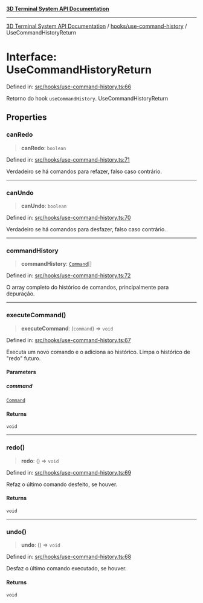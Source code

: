 [**3D Terminal System API Documentation**](../../../README.md)

***

[3D Terminal System API Documentation](../../../README.md) / [hooks/use-command-history](../README.md) / UseCommandHistoryReturn

# Interface: UseCommandHistoryReturn

Defined in: [src/hooks/use-command-history.ts:66](https://github.com/Dicommunitas/ThreeJS_Terminal_3D/blob/824631c882bd29351bc730ad23d22c22cce24127/src/hooks/use-command-history.ts#L66)

Retorno do hook `useCommandHistory`.
 UseCommandHistoryReturn

## Properties

### canRedo

> **canRedo**: `boolean`

Defined in: [src/hooks/use-command-history.ts:71](https://github.com/Dicommunitas/ThreeJS_Terminal_3D/blob/824631c882bd29351bc730ad23d22c22cce24127/src/hooks/use-command-history.ts#L71)

Verdadeiro se há comandos para refazer, falso caso contrário.

***

### canUndo

> **canUndo**: `boolean`

Defined in: [src/hooks/use-command-history.ts:70](https://github.com/Dicommunitas/ThreeJS_Terminal_3D/blob/824631c882bd29351bc730ad23d22c22cce24127/src/hooks/use-command-history.ts#L70)

Verdadeiro se há comandos para desfazer, falso caso contrário.

***

### commandHistory

> **commandHistory**: [`Command`](../../../lib/types/interfaces/Command.md)[]

Defined in: [src/hooks/use-command-history.ts:72](https://github.com/Dicommunitas/ThreeJS_Terminal_3D/blob/824631c882bd29351bc730ad23d22c22cce24127/src/hooks/use-command-history.ts#L72)

O array completo do histórico de comandos, principalmente para depuração.

***

### executeCommand()

> **executeCommand**: (`command`) => `void`

Defined in: [src/hooks/use-command-history.ts:67](https://github.com/Dicommunitas/ThreeJS_Terminal_3D/blob/824631c882bd29351bc730ad23d22c22cce24127/src/hooks/use-command-history.ts#L67)

Executa um novo comando e o adiciona ao histórico.
                                                       Limpa o histórico de "redo" futuro.

#### Parameters

##### command

[`Command`](../../../lib/types/interfaces/Command.md)

#### Returns

`void`

***

### redo()

> **redo**: () => `void`

Defined in: [src/hooks/use-command-history.ts:69](https://github.com/Dicommunitas/ThreeJS_Terminal_3D/blob/824631c882bd29351bc730ad23d22c22cce24127/src/hooks/use-command-history.ts#L69)

Refaz o último comando desfeito, se houver.

#### Returns

`void`

***

### undo()

> **undo**: () => `void`

Defined in: [src/hooks/use-command-history.ts:68](https://github.com/Dicommunitas/ThreeJS_Terminal_3D/blob/824631c882bd29351bc730ad23d22c22cce24127/src/hooks/use-command-history.ts#L68)

Desfaz o último comando executado, se houver.

#### Returns

`void`
